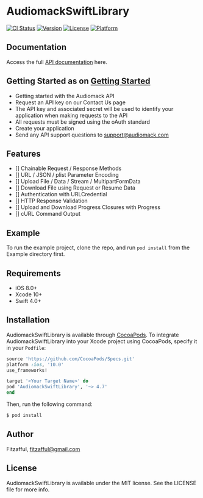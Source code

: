 # AudiomackSwiftLibrary

[![CI Status](https://img.shields.io/travis/Fitzafful/AudiomackSwiftLibrary.svg?style=flat)](https://travis-ci.org/Fitzafful/AudiomackSwiftLibrary)
[![Version](https://img.shields.io/cocoapods/v/AudiomackSwiftLibrary.svg?style=flat)](https://cocoapods.org/pods/AudiomackSwiftLibrary)
[![License](https://img.shields.io/cocoapods/l/AudiomackSwiftLibrary.svg?style=flat)](https://cocoapods.org/pods/AudiomackSwiftLibrary)
[![Platform](https://img.shields.io/cocoapods/p/AudiomackSwiftLibrary.svg?style=flat)](https://cocoapods.org/pods/AudiomackSwiftLibrary)

## Documentation

Access the full [API documentation](https://www.audiomack.com/data-api/docs/) here.

## Getting Started as on [Getting Started](https://www.audiomack.com/data-api/docs#getting-started)

- Getting started with the Audiomack API
- Request an API key on our Contact Us page
- The API key and associated secret will be used to identify your application when making requests to the API
- All requests must be signed using the oAuth standard
- Create your application
- Send any API support questions to support@audiomack.com

## Features

- [] Chainable Request / Response Methods
- [] URL / JSON / plist Parameter Encoding
- [] Upload File / Data / Stream / MultipartFormData
- [] Download File using Request or Resume Data
- [] Authentication with URLCredential
- [] HTTP Response Validation
- [] Upload and Download Progress Closures with Progress
- [] cURL Command Output

## Example

To run the example project, clone the repo, and run `pod install` from the Example directory first.

## Requirements

- iOS 8.0+ 
- Xcode 10+
- Swift 4.0+

## Installation

AudiomackSwiftLibrary is available through [CocoaPods](https://cocoapods.org). To integrate AudiomackSwiftLibrary into your Xcode project using CocoaPods, specify it in your `Podfile`:

```ruby
source 'https://github.com/CocoaPods/Specs.git'
platform :ios, '10.0'
use_frameworks!

target '<Your Target Name>' do
pod 'AudiomackSwiftLibrary', '~> 4.7'
end
```

Then, run the following command:

```bash
$ pod install
```

## Author

Fitzafful, fitzafful@gmail.com

## License

AudiomackSwiftLibrary is available under the MIT license. See the LICENSE file for more info.
